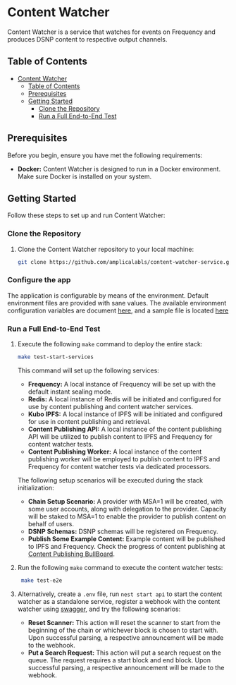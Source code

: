 # Content Watcher

Content Watcher is a service that watches for events on Frequency and produces DSNP content to respective output channels.

## Table of Contents

- [Content Watcher](#content-watcher)
  - [Table of Contents](#table-of-contents)
  - [Prerequisites](#prerequisites)
  - [Getting Started](#getting-started)
    - [Clone the Repository](#clone-the-repository)
    - [Run a Full End-to-End Test](#run-a-full-end-to-end-test)

## Prerequisites

Before you begin, ensure you have met the following requirements:

- **Docker:** Content Watcher is designed to run in a Docker environment. Make sure Docker is installed on your system.

## Getting Started

Follow these steps to set up and run Content Watcher:

### Clone the Repository

1. Clone the Content Watcher repository to your local machine:

   ```bash
   git clone https://github.com/amplicalabls/content-watcher-service.git
   ```

### Configure the app
The application is configurable by means of the environment. Default environment files are provided with sane values. The available environment configuration variables are document [here](./ENVIRONMENT.md), and a sample file is located [here](./env.template)

### Run a Full End-to-End Test

1. Execute the following `make` command to deploy the entire stack:

   ```bash
   make test-start-services
   ```

   This command will set up the following services:

    - **Frequency:** A local instance of Frequency will be set up with the default instant sealing mode.
    - **Redis:** A local instance of Redis will be initiated and configured for use by content publishing and content watcher services.
    - **Kubo IPFS:** A local instance of IPFS will be initiated and configured for use in content publishing and retrieval.
    - **Content Publishing API:** A local instance of the content publishing API will be utilized to publish content to IPFS and Frequency for content watcher tests.
    - **Content Publishing Worker:** A local instance of the content publishing worker will be employed to publish content to IPFS and Frequency for content watcher tests via dedicated processors.

   The following setup scenarios will be executed during the stack initialization:

   - **Chain Setup Scenario:** A provider with MSA=1 will be created, with some user accounts, along with delegation to the provider. Capacity will be staked to MSA=1 to enable the provider to publish content on behalf of users.
   - **DSNP Schemas:** DSNP schemas will be registered on Frequency.
   - **Publish Some Example Content:** Example content will be published to IPFS and Frequency. Check the progress of content publishing at [Content Publishing BullBoard](http://0.0.0.0:3001/queues).

2. Run the following `make` command to execute the content watcher tests:

   ```bash
    make test-e2e
    ```

3. Alternatively, create a `.env` file, run `nest start api` to start the content watcher as a standalone service, register a webhook with the content watcher using [swagger](http://0.0.0.0:3000/api/docs/swagger#), and try the following scenarios:

   - **Reset Scanner:** This action will reset the scanner to start from the beginning of the chain or whichever block is chosen to start with. Upon successful parsing, a respective announcement will be made to the webhook.
   - **Put a Search Request:** This action will put a search request on the queue. The request requires a start block and end block. Upon successful parsing, a respective announcement will be made to the webhook.
